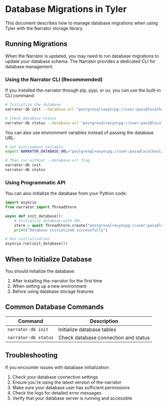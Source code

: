 # Database Migrations in Tyler

This document describes how to manage database migrations when using Tyler with the Narrator storage library.

## Running Migrations

When the Narrator is updated, you may need to run database migrations to update your database schema. The Narrator provides a dedicated CLI for database management.

### Using the Narrator CLI (Recommended)

If you installed the-narrator through pip, pypi, or uv, you can use the built-in CLI command:

```bash
# Initialize the database
narrator-db init --database-url "postgresql+asyncpg://user:pass@localhost/dbname"

# Check database status
narrator-db status --database-url "postgresql+asyncpg://user:pass@localhost/dbname"
```

You can also use environment variables instead of passing the database URL:

```bash
# Set environment variable
export NARRATOR_DATABASE_URL="postgresql+asyncpg://user:pass@localhost/dbname"

# Then run without --database-url flag
narrator-db init
narrator-db status
```

### Using Programmatic API

You can also initialize the database from your Python code:

```python
import asyncio
from narrator import ThreadStore

async def init_database():
    # Initialize database with URL
    store = await ThreadStore.create("postgresql+asyncpg://user:pass@localhost/dbname")
    print("Database initialized successfully")

# Run initialization
asyncio.run(init_database())
```

## When to Initialize Database

You should initialize the database:

1. After installing the-narrator for the first time
2. When setting up a new environment
3. Before using database storage features

## Common Database Commands

| Command | Description |
|---------|-------------|
| `narrator-db init` | Initialize database tables |
| `narrator-db status` | Check database connection and status |

## Troubleshooting

If you encounter issues with database initialization:

1. Check your database connection settings
2. Ensure you're using the latest version of the-narrator
3. Make sure your database user has sufficient permissions
4. Check the logs for detailed error messages
5. Verify that your database server is running and accessible 